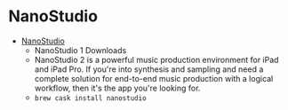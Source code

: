 # NanoStudio
- [NanoStudio](https://www.blipinteractive.co.uk/nanostudio1/)
  -  NanoStudio 1 Downloads
  - NanoStudio 2 is a powerful music production environment for iPad and iPad Pro. If you're into synthesis and sampling and need a complete solution for end-to-end music production with a logical workflow, then it's the app you're looking for.
  - `brew cask install nanostudio`
